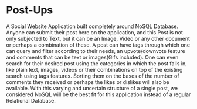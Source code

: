 # Post-Ups
A Social Website Application built completely around NoSQL Database. Anyone can submit their post here on the application, and this Post is not only subjected to Text, but it can be an Image, Video or any other document or perhaps a combination of these. A post can have tags through which one can query and filter according to their needs, an upvote/downvote feature  and comments that can be text or images(Gifs included). One can even search for their desired post using the categories in which the post falls in, like plain text, images, videos or their combinations on top of the existing search using tags features. Sorting them on the bases of the number of comments they received or perhaps the likes or dislikes will also be available. With this varying and uncertain structure of a single post, we considered NoSQL will be the best fit for this application instead of a regular Relational Database.
